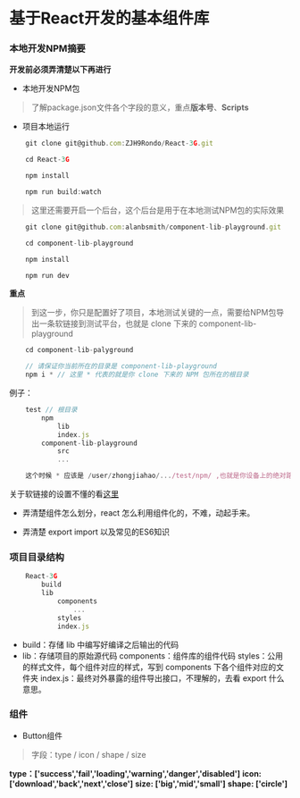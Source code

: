 # 基于React开发的基本组件库

### 本地开发NPM摘要
**开发前必须弄清楚以下再进行**
* 本地开发NPM包
>  了解package.json文件各个字段的意义，重点**版本号**、**Scripts**

* 项目本地运行
```javaScript
    git clone git@github.com:ZJH9Rondo/React-3G.git

    cd React-3G

    npm install

    npm run build:watch
```

> 这里还需要开启一个后台，这个后台是用于在本地测试NPM包的实际效果
```javaScript
    git clone git@github.com:alanbsmith/component-lib-playground.git

    cd component-lib-playground

    npm install

    npm run dev
```

**重点**
> 到这一步，你只是配置好了项目，本地测试关键的一点，需要给NPM包导出一条软链接到测试平台，也就是 clone 下来的 component-lib-playground
```javaScript
    cd component-lib-palyground

    // 请保证你当前所在的目录是 component-lib-playground
    npm i * // 这里 * 代表的就是你 clone 下来的 NPM 包所在的根目录
```

例子：
```javaScript
    test // 根目录
        npm
            lib
            index.js
        component-lib-playground
            src
            ... 

    这个时候 * 应该是 /user/zhongjiahao/.../test/npm/ ,也就是你设备上的绝对路径
```

关于软链接的设置不懂的看[这里](https://blog.ymfe.org/%E5%80%9F%E5%8A%A9%E8%BD%AF%E9%93%BE%E6%8E%A5%E6%9C%AC%E5%9C%B0%E5%BC%80%E5%8F%91npm%E6%A8%A1%E5%9D%97/)

* 弄清楚组件怎么划分，react 怎么利用组件化的，不难，动起手来。

* 弄清楚 export import 以及常见的ES6知识

### 项目目录结构
```javaScript
    React-3G
        build
        lib
            components
                ...
            styles
            index.js
```
* build：存储 lib 中编写好编译之后输出的代码
* lib：存储项目的原始源代码
    components：组件库的组件代码
    styles：公用的样式文件，每个组件对应的样式，写到 components 下各个组件对应的文件夹
    index.js：最终对外暴露的组件导出接口，不理解的，去看 export 什么意思。

### 组件

* Button组件
>字段：type / icon / shape / size

**type：['success','fail','loading','warning','danger','disabled']**
**icon: ['download','back','next','close']**
**size: ['big','mid','small']**
**shape: ['circle']**
    